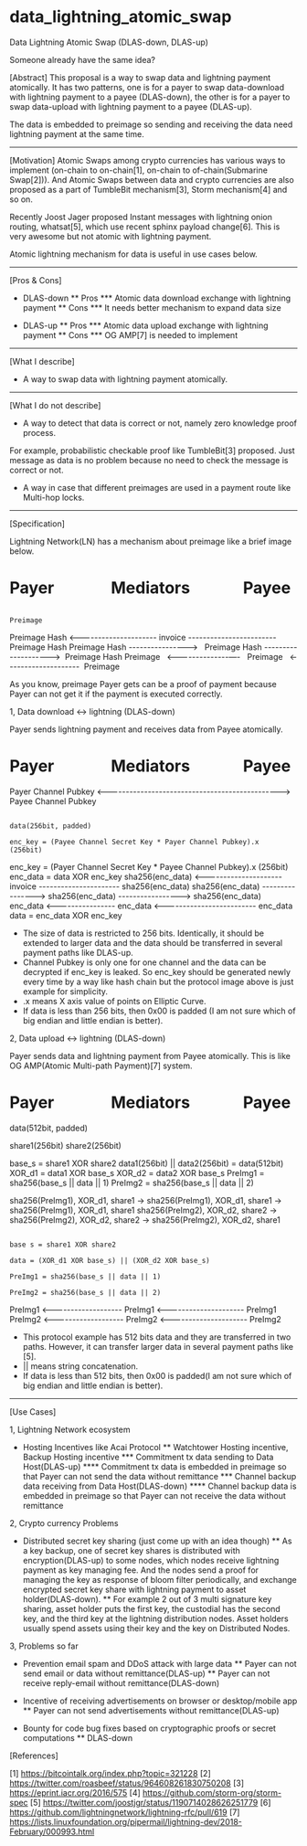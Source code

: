 # data_lightning_atomic_swap

Data Lightning Atomic Swap (DLAS-down, DLAS-up)



Someone already have the same idea?



[Abstract]
This proposal is a way to swap data and lightning payment atomically.
It has two patterns, one is for a payer to swap data-download with lightning payment to a payee (DLAS-down), the other is for a payer to swap data-upload with lightning payment to a payee (DLAS-up).

The data is embedded to preimage so sending and receiving the data need lightning payment at the same time.

---------

[Motivation]
Atomic Swaps among crypto currencies has various ways to implement (on-chain to on-chain[1], on-chain to of-chain(Submarine Swap[2])). And Atomic Swaps between data and crypto currencies are also proposed as a part of TumbleBit mechanism[3], Storm mechanism[4] and so on.

Recently Joost Jager proposed Instant messages with lightning onion routing, whatsat[5], which use recent sphinx payload change[6]. This is very awesome but not atomic with lightning payment.

Atomic lightning mechanism for data is useful in use cases below.

---------

[Pros & Cons]

* DLAS-down
** Pros
*** Atomic data download exchange with lightning payment
** Cons
*** It needs better mechanism to expand data size

* DLAS-up
** Pros
*** Atomic data upload exchange with lightning payment
** Cons
*** OG AMP[7] is needed to implement

---------

[What I describe]
* A way to swap data with lightning payment atomically.

---------

[What I do not describe]
* A way to detect that data is correct or not, namely zero knowledge proof process.

For example, probabilistic checkable proof like TumbleBit[3] proposed.
Just message as data is no problem because no need to check the message is correct or not. 

* A way in case that different preimages are used in a payment route like Multi-hop locks.

---------

[Specification]

Lightning Network(LN) has a mechanism about preimage like a brief image below. 

Payer                             Mediators                            Payee
=================================================================================
                                                                        Preimage
Preimage Hash  <--------------------- invoice ------------------------  Preimage Hash
Preimage Hash  ---------------->   Preimage Hash -------------------->  Preimage Hash
Preimage       <—-------------—-   Preimage      <--------------------  Preimage

As you know, preimage Payer gets can be a proof of payment because Payer can not get it if the payment is executed correctly.



1, Data download <->  lightning (DLAS-down)


Payer sends lightning payment and receives data from Payee atomically.


Payer                             Mediators                            Payee
=================================================================================
Payer Channel Pubkey <-----------------------------------------------> Payee Channel Pubkey

                                                                       data(256bit, padded)
                                                                       enc_key = (Payee Channel Secret Key * Payer Channel Pubkey).x  (256bit)
enc_key = (Payer Channel Secret Key * Payee Channel Pubkey).x  (256bit)
                                                                       enc_data = data XOR enc_key
sha256(enc_data) <--------------------- invoice ---------------------- sha256(enc_data)
sha256(enc_data) ----------------> sha256(enc_data) -----------------> sha256(enc_data)
enc_data         <---------------- enc_data <------------------------- enc_data
data = enc_data XOR enc_key


* The size of data is restricted to 256 bits. Identically, it should be extended to larger data and the data should be transferred in several payment paths like DLAS-up.
* Channel Pubkey is only one for one channel and the data can be decrypted if enc_key is leaked. So enc_key should be generated newly every time by a way like hash chain but the protocol image above is just example for simplicity.
* .x means X axis value of points on Elliptic Curve.
* If data is less than 256 bits, then 0x00 is padded (I am not sure which of big endian and little endian is better).



2, Data upload <->  lightning (DLAS-down)

Payer sends data and lightning payment from Payee atomically.
This is like OG AMP(Atomic Multi-path Payment)[7] system.

Payer                             Mediators                            Payee
=================================================================================
data(512bit, padded)

share1(256bit)
share2(256bit)

base_s = share1 XOR share2
data1(256bit) ||  data2(256bit) = data(512bit)
XOR_d1 = data1 XOR base_s
XOR_d2 = data2 XOR base_s
PreImg1 = sha256(base_s || data || 1)
PreImg2 = sha256(base_s || data || 2)

sha256(PreImg1), XOR_d1, share1 -> sha256(PreImg1), XOR_d1, share1  -> sha256(PreImg1), XOR_d1, share1
sha256(PreImg2), XOR_d2, share2 -> sha256(PreImg2), XOR_d2, share2  -> sha256(PreImg2), XOR_d2, share1

                                                                       base s = share1 XOR share2
                                                                       data = (XOR_d1 XOR base_s) || (XOR_d2 XOR base_s)
                                                                       PreImg1 = sha256(base_s || data || 1)
                                                                       PreImg2 = sha256(base_s || data || 2)

PreImg1    <-------------------    PreImg1    <---------------------   PreImg1
PreImg2    <-------------------    PreImg2    <---------------------   PreImg2


* This protocol example has 512 bits data and they are transferred in two paths. However, it can transfer larger data in several payment paths like [5].
* || means string concatenation.
* If data is less than 512 bits, then 0x00 is padded(I am not sure which of big endian and little endian is better).


---------


[Use Cases]

1, Lightning Network ecosystem

* Hosting Incentives like Acai Protocol
** Watchtower Hosting incentive, Backup Hosting incentive
*** Commitment tx data sending to Data Host(DLAS-up)
**** Commitment tx data is embedded in preimage so that Payer can not send the data without remittance
*** Channel backup data receiving from Data Host(DLAS-down)
**** Channel backup data is embedded in preimage so that Payer can not receive the data without remittance

2, Crypto currency Problems

* Distributed secret key sharing (just come up with an idea though)
** As a key backup, one of secret key shares is distributed with encryption(DLAS-up) to some nodes, which nodes receive lightning payment as key managing fee. And the nodes send a proof for managing the key as response of bloom filter periodically, and exchange encrypted secret key share with lightning payment to asset holder(DLAS-down).
** For example 2 out of 3 multi signature key sharing, asset holder puts the first key, the custodial has the second key, and the third key at the lightning distribution nodes. Asset holders usually spend assets using their key and the key on Distributed Nodes.


3, Problems so far

* Prevention email spam and DDoS attack with large data
** Payer can not send email or data without remittance(DLAS-up)
** Payer can not receive reply-email without remittance(DLAS-down)

* Incentive of receiving advertisements on browser or desktop/mobile app
** Payer can not send advertisements without remittance(DLAS-up)

* Bounty for code bug fixes based on cryptographic proofs or secret computations
** DLAS-down



[References]

[1] https://bitcointalk.org/index.php?topic=321228
[2] https://twitter.com/roasbeef/status/964608261830750208
[3] https://eprint.iacr.org/2016/575
[4] https://github.com/storm-org/storm-spec
[5] https://twitter.com/joostjgr/status/1190714028626251779
[6] https://github.com/lightningnetwork/lightning-rfc/pull/619
[7] https://lists.linuxfoundation.org/pipermail/lightning-dev/2018-February/000993.html

